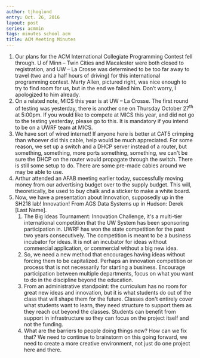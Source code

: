 ```yaml
---
author: tjhoglund
entry: Oct. 26, 2016
layout: post
series: acmmin
tags: minutes school acm
title: ACM Meeting Minutes
---
```


1. Our plans for the ACM International Collegiate Programming Contest fell
   through. U of Minn – Twin Cities and Macalester were both closed to
   registration, and UW – La Crosse was determined to be too far away to travel
   (two and a half hours of driving) for this international programming contest.
   Marty Allen, pictured right, was nice enough to try to find room for us, but
   in the end we failed him. Don’t worry, I apologized to him already.
2. On a related note, MICS this year is at UW – La Crosse. The first round of
   testing was yesterday, there is another one on Thursday October
   27<sup>th</sup> at 5:00pm. If you would like to compete at MICS this year,
   and did not go to the testing yesterday, please go to this. It is mandatory
   if you intend to be on a UWRF team at MICS.
3. We have sort of wired internet! If anyone here is better at CAT5 crimping
   than whoever did this cable, help would be much appreciated. For some reason,
   we set up a switch and a DHCP server instead of a router, but something,
   something, more ports something, something, we can't be sure the DHCP on the
   router would propagate through the switch. There is still some setup to do.
   There are some pre-made cables around we may be able to use.
4. Arthur attended an AFAB meeting earlier today, successfully moving money from
   our advertising budget over to the supply budget. This will, theoretically,
   be used to buy chalk and a sticker to make a white board.
5. Now, we have a presentation about Innovation, supposedly up in the SH218 lab!
   Innovation! From AGS Data Systems up in Hudson: Derek [Last Name].
   1. The Big Ideas Tournament: Innovation Challenge, it's a multi-tier
      international competition that the UW System has been sponsoring
      participation in. UWRF has won the state competition for the past two
      years consecutively. The competition is meant to be a business incubator
      for ideas. It is not an incubator for ideas without commercial
      application, or commercial without a big new idea.
   2. So, we need a new method that encourages having ideas without forcing them
      to be capitalized. Perhaps an innovation competition or process that is
      not necessarily for starting a business. Encourage participation between
      multiple departments, focus on what you want to do in the discipline
      beyond the education.
   3. From an administrative standpoint: the curriculum has no room for great
      new ideas and innovation, but it is what students do out of the class that
      will shape them for the future. Classes don't entirely cover what students
      want to learn, they need structure to support them as they reach out
      beyond the classes. Students can benefit from support in infrastructure so
      they can focus on the project itself and not the funding.
   4. What are the barriers to people doing things now? How can we fix that? We
      need to continue to brainstorm on this going forward, we need to create a
      more creative environment, not just do one project here and there.
